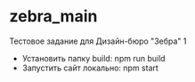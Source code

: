 # zebra_main
Тестовое задание для Дизайн-бюро "Зебра" 1

* Установить папку build: npm run build
* Запустить сайт локально: npm start
